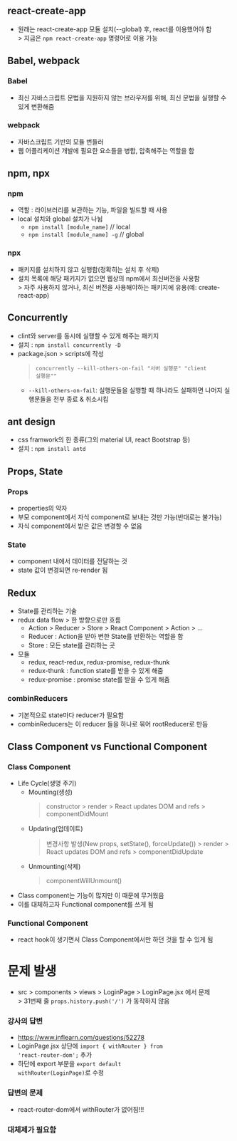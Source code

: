 ## react-create-app
* 원래는 react-create-app 모듈 설치(--global) 후, react를 이용했어야 함
<br>> 지금은 <code>npm react-create-app</code> 명령어로 이용 가능

## Babel, webpack
### Babel 
* 최신 자바스크립트 문법을 지원하지 않는 브라우저를 위해, 최신 문법을 실행할 수 있게 변환해줌

### webpack
* 자바스크립트 기반의 모듈 번들러
* 웹 어플리케이션 개발에 필요한 요소들을 병합, 압축해주는 역할을 함

## npm, npx
### npm
* 역할 : 라이브러리를 보관하는 기능, 파일을 빌드할 때 사용
* local 설치와 global 설치가 나뉨
  * <code>npm install [module_name]</code> // local
  * <code>npm install [module_name] -g</code> // global

### npx
* 패키지를 설치하지 않고 실행함(정확히는 설치 후 삭제)
* 설치 목록에 해당 패키지가 없으면 웹상의 npm에서 최신버전을 사용함
<br>> 자주 사용하지 않거나, 최신 버전을 사용해야하는 패키지에 유용(예: create-react-app)

## Concurrently
* clint와 server를 동시에 실행할 수 있게 해주는 패키지
* 설치 : <code>npm install concurrently -D</code>
* package.json > scripts에 작성
  > <code>concurrently --kill-others-on-fail \"서버 실행문\" \"client 실행문\""</code>
  * <code>--kill-others-on-fail</code>: 실행문들을 실행할 때 하나라도 실패하면 나머지 실행문들을 전부 종료 & 취소시킴

## ant design
* css framwork의 한 종류(그외 material UI, react Bootstrap 등)
* 설치 : <code>npm install antd</code>

## Props, State
### Props
* properties의 약자
* 부모 component에서 자식 component로 보내는 것만 가능(반대로는 불가능)
* 자식 component에서 받은 값은 변경할 수 없음

### State
* component 내에서 데이터를 전달하는 것
* state 값이 변경되면 re-render 됨

## Redux
* State를 관리하는 기술
* redux data flow > 한 방향으로만 흐름
  * Action > Reducer > Store > React Component > Action > ...
  * Reducer : Action을 받아 변한 State를 반환하는 역할을 함
  * Store : 모든 state를 관리하는 곳
* 모듈
  * redux, react-redux, redux-promise, redux-thunk
  * redux-thunk : function state를 받을 수 있게 해줌
  * redux-promise : promise state를 받을 수 있게 해줌

### combinReducers
* 기본적으로 state마다 reducer가 필요함
* combinReducers는 이 reducer 들을 하나로 묶어 rootReducer로 만듬

## Class Component vs Functional Component
### Class Component
* Life Cycle(생명 주기)
  * Mounting(생성)
    > constructor 
    > \> render 
    > \> React updates DOM and refs 
    > \> componentDidMount
  * Updating(업데이트)
    > 변경사항 발생(New props, setState(), forceUpdate())
    > \> render
    > \> React updates DOM and refs
    > \> componentDidUpdate
  * Unmounting(삭제)
    > componentWillUnmount()
* Class component는 기능이 많지만 이 때문에 무거웠음
* 이를 대체하고자 Functional component를 쓰게 됨

### Functional Component
* react hook이 생기면서 Class Component에서만 하던 것을 할 수 있게 됨

# 문제 발생
* src > components > views > LoginPage > LoginPage.jsx 에서 문제
  <br>> 31번째 줄 <code>props.history.push('/')</code> 가 동작하지 않음
### 강사의 답변
* https://www.inflearn.com/questions/52278
* LoginPage.jsx 상단에 <code>import { withRouter } from 'react-router-dom';</code> 추가
* 하단에 export 부분을 <code>export default withRouter(LoginPage)</code>로 수정

### 답변의 문제
* react-router-dom에서 withRouter가 없어짐!!!

### 대체제가 필요함